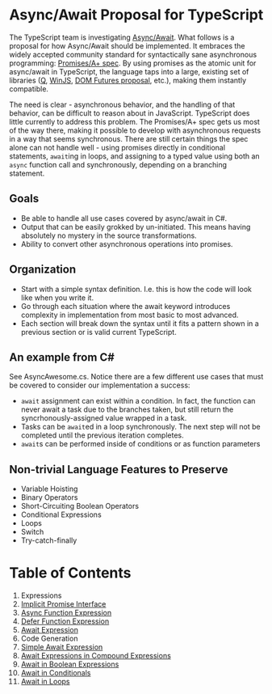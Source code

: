 # Async/Await Proposal for TypeScript

The TypeScript team is investigating
[Async/Await](https://typescript.codeplex.com/wikipage?title=Roadmap&referringTitle=Home). 
What follows is a proposal for how Async/Await should be implemented. It embraces the widely accepted community
standard for syntactically sane asynchronous programming: 
[Promises/A+ spec](http://promises-aplus.github.io/promises-spec/). By using promises as the atomic unit for
async/await in TypeScript, the language taps into a large, existing set of libraries 
([Q](https://github.com/kriskowal/q), [WinJS](http://msdn.microsoft.com/en-us/library/windows/apps/br211867.aspx),
[DOM Futures proposal](http://dom.spec.whatwg.org/#futures), etc.), making them instantly compatible.

The need is clear - asynchronous behavior, and the handling of that behavior, can be difficult to reason about in
JavaScript. TypeScript does little currently to address this problem. The Promises/A+ spec gets us most of the way
there, making it possible to develop with asynchronous requests in a way that seems synchronous. There are still
certain things the spec alone can not handle well - using promises directly in conditional statements, `await`ing in
loops, and assigning to a typed value using both an `async` function call and synchronously, depending on a branching
statement.

## Goals
* Be able to handle all use cases covered by async/await in C#.
* Output that can be easily grokked by un-initiated. This means having absolutely no mystery in the source transformations.
* Ability to convert other asynchronous operations into promises.

## Organization
* Start with a simple syntax definition. I.e. this is how the code will look like when you write it.
* Go through each situation where the await keyword introduces complexity in implementation from most basic to most
  advanced.
* Each section will break down the syntax until it fits a pattern shown in a previous section or is valid current
  TypeScript.

An example from C#
------------------

See AsyncAwesome.cs. Notice there are a few different use cases that must be covered to consider our implementation
a success:
* `await` assignment can exist within a condition. In fact, the function can never await a task due to the branches
  taken, but still return the syncrhonously-assigned value wrapped in a task.
* Tasks can be `await`ed in a loop synchronously. The next step will not be completed until the previous iteration
  completes.
* `await`s can be performed inside of conditions or as function parameters

## Non-trivial Language Features to Preserve

* Variable Hoisting
* Binary Operators
* Short-Circuiting Boolean Operators
* Conditional Expressions
* Loops
* Switch
* Try-catch-finally

# Table of Contents
1. Expressions
  1. [Implicit Promise Interface](/Expressions/Implicit%20Promise%20Interface.md)
  1. [Async Function Expression](/Expressions/Async%20Function%20Expression.md)
  1. [Defer Function Expression](/Expressions/Defer%20Function%20Expression.md)
  1. [Await Expression](/Expressions/Await%20Expression.md)
1. Code Generation
  1. [Simple Await Expression](/Code-Generation/1%20-%20Simple%20Await%20Expression.md)
  1. [Await Expressions in Compound Expressions](/Code-Generation/2%20-%20Await%20Expressions%20in%20Compound%20Expressions.md)
  1. [Await in Boolean Expressions](/Code-Generation/3%20-%20Await%20in%20Boolean%20Expressions.md)
  1. [Await in Conditionals](/Code-Generation/4%20-%20Await%20in%20Conditionals.md)
  1. [Await in Loops](/Code-Generation/5%20-%20Await%20in%20Loops.md)

